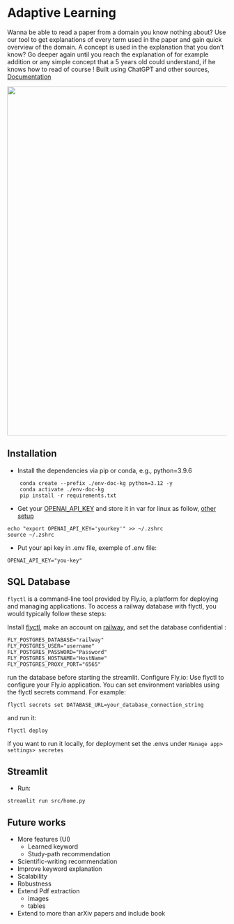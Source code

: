 # Adaptive Learning
Wanna be able to read a paper from a domain you know nothing about? Use our tool to get explanations of every term used in the paper and gain quick overview of the domain. A concept is used in the explanation that you don’t know? Go deeper again until you reach the explanation of for example addition or any simple concept that a 5 years old could understand, if he knows how to read of course ! Built using ChatGPT and other sources, [Documentation]()

<div style="text-align:center;">
  <img src="static/ADPTL.gif" style="max-width:100%; width:800px;">
</div>


## Installation 

- Install the dependencies via pip or conda, e.g., python=3.9.6

```
    conda create --prefix ./env-doc-kg python=3.12 -y
    conda activate ./env-doc-kg
    pip install -r requirements.txt
```

- Get your [OPENAI_API_KEY](https://platform.openai.com/account/api-keys) and store it in var for linux as follow, [other setup](https://help.openai.com/en/articles/5112595-best-practices-for-api-key-safety)


```
echo "export OPENAI_API_KEY='yourkey'" >> ~/.zshrc
source ~/.zshrc

```
- Put your api key in .env file, exemple of .env file:

```
OPENAI_API_KEY="you-key"
```

## SQL Database
`flyctl` is a command-line tool provided by Fly.io, a platform for deploying and managing applications. To access a railway database with flyctl, you would typically follow these steps:

Install [flyctl](https://fly.io/docs/hands-on/install-flyctl/), make an account on [railway](https://railway.app/), and set the database confidential :

```
FLY_POSTGRES_DATABASE="railway"
FLY_POSTGRES_USER="username"
FLY_POSTGRES_PASSWORD="Password"
FLY_POSTGRES_HOSTNAME="HostName"
FLY_POSTGRES_PROXY_PORT="6565"
```

run the database before starting the streamlit. Configure Fly.io: Use flyctl to configure your Fly.io application. You can set environment variables using the flyctl secrets command. For example:

```
flyctl secrets set DATABASE_URL=your_database_connection_string
```
and run it:
```
flyctl deploy
```

if you want to run it locally, for deployment set the .envs under `Manage app> settings> secretes`

## Streamlit

- Run:
```
streamlit run src/home.py
```

## Future works

- More features (UI)
  - Learned keyword
  - Study-path recommendation
- Scientific-writing recommendation
- Improve keyword explanation
- Scalability
- Robustness
- Extend Pdf extraction
  - images 
  - tables
- Extend to more than arXiv papers and include book






